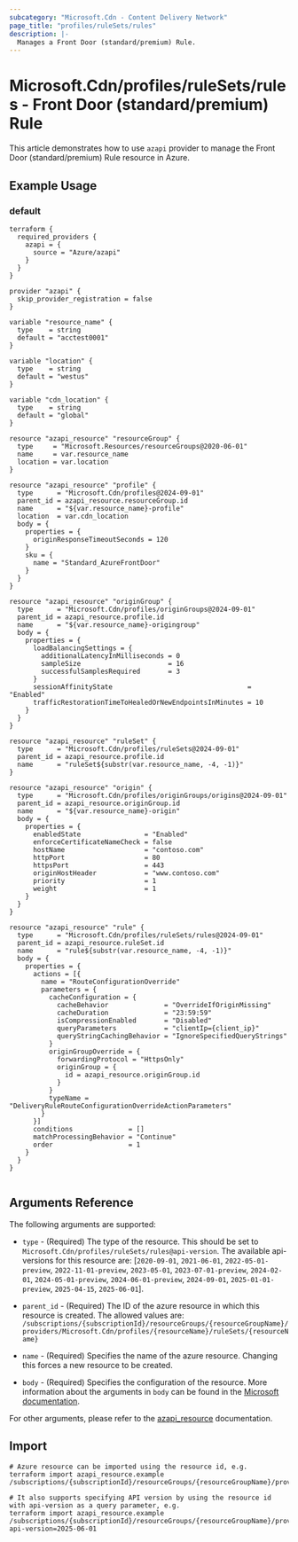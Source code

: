 ```yaml
---
subcategory: "Microsoft.Cdn - Content Delivery Network"
page_title: "profiles/ruleSets/rules"
description: |-
  Manages a Front Door (standard/premium) Rule.
---
```


# Microsoft.Cdn/profiles/ruleSets/rules - Front Door (standard/premium) Rule

This article demonstrates how to use `azapi` provider to manage the Front Door (standard/premium) Rule resource in Azure.

## Example Usage

### default

```hcl
terraform {
  required_providers {
    azapi = {
      source = "Azure/azapi"
    }
  }
}

provider "azapi" {
  skip_provider_registration = false
}

variable "resource_name" {
  type    = string
  default = "acctest0001"
}

variable "location" {
  type    = string
  default = "westus"
}

variable "cdn_location" {
  type    = string
  default = "global"
}

resource "azapi_resource" "resourceGroup" {
  type     = "Microsoft.Resources/resourceGroups@2020-06-01"
  name     = var.resource_name
  location = var.location
}

resource "azapi_resource" "profile" {
  type      = "Microsoft.Cdn/profiles@2024-09-01"
  parent_id = azapi_resource.resourceGroup.id
  name      = "${var.resource_name}-profile"
  location  = var.cdn_location
  body = {
    properties = {
      originResponseTimeoutSeconds = 120
    }
    sku = {
      name = "Standard_AzureFrontDoor"
    }
  }
}

resource "azapi_resource" "originGroup" {
  type      = "Microsoft.Cdn/profiles/originGroups@2024-09-01"
  parent_id = azapi_resource.profile.id
  name      = "${var.resource_name}-origingroup"
  body = {
    properties = {
      loadBalancingSettings = {
        additionalLatencyInMilliseconds = 0
        sampleSize                      = 16
        successfulSamplesRequired       = 3
      }
      sessionAffinityState                                  = "Enabled"
      trafficRestorationTimeToHealedOrNewEndpointsInMinutes = 10
    }
  }
}

resource "azapi_resource" "ruleSet" {
  type      = "Microsoft.Cdn/profiles/ruleSets@2024-09-01"
  parent_id = azapi_resource.profile.id
  name      = "ruleSet${substr(var.resource_name, -4, -1)}"
}

resource "azapi_resource" "origin" {
  type      = "Microsoft.Cdn/profiles/originGroups/origins@2024-09-01"
  parent_id = azapi_resource.originGroup.id
  name      = "${var.resource_name}-origin"
  body = {
    properties = {
      enabledState                = "Enabled"
      enforceCertificateNameCheck = false
      hostName                    = "contoso.com"
      httpPort                    = 80
      httpsPort                   = 443
      originHostHeader            = "www.contoso.com"
      priority                    = 1
      weight                      = 1
    }
  }
}

resource "azapi_resource" "rule" {
  type      = "Microsoft.Cdn/profiles/ruleSets/rules@2024-09-01"
  parent_id = azapi_resource.ruleSet.id
  name      = "rule${substr(var.resource_name, -4, -1)}"
  body = {
    properties = {
      actions = [{
        name = "RouteConfigurationOverride"
        parameters = {
          cacheConfiguration = {
            cacheBehavior              = "OverrideIfOriginMissing"
            cacheDuration              = "23:59:59"
            isCompressionEnabled       = "Disabled"
            queryParameters            = "clientIp={client_ip}"
            queryStringCachingBehavior = "IgnoreSpecifiedQueryStrings"
          }
          originGroupOverride = {
            forwardingProtocol = "HttpsOnly"
            originGroup = {
              id = azapi_resource.originGroup.id
            }
          }
          typeName = "DeliveryRuleRouteConfigurationOverrideActionParameters"
        }
      }]
      conditions              = []
      matchProcessingBehavior = "Continue"
      order                   = 1
    }
  }
}


```



## Arguments Reference

The following arguments are supported:

* `type` - (Required) The type of the resource. This should be set to `Microsoft.Cdn/profiles/ruleSets/rules@api-version`. The available api-versions for this resource are: [`2020-09-01`, `2021-06-01`, `2022-05-01-preview`, `2022-11-01-preview`, `2023-05-01`, `2023-07-01-preview`, `2024-02-01`, `2024-05-01-preview`, `2024-06-01-preview`, `2024-09-01`, `2025-01-01-preview`, `2025-04-15`, `2025-06-01`].

* `parent_id` - (Required) The ID of the azure resource in which this resource is created. The allowed values are:  
  `/subscriptions/{subscriptionId}/resourceGroups/{resourceGroupName}/providers/Microsoft.Cdn/profiles/{resourceName}/ruleSets/{resourceName}`

* `name` - (Required) Specifies the name of the azure resource. Changing this forces a new resource to be created.

* `body` - (Required) Specifies the configuration of the resource. More information about the arguments in `body` can be found in the [Microsoft documentation](https://learn.microsoft.com/en-us/azure/templates/Microsoft.Cdn/profiles/ruleSets/rules?pivots=deployment-language-terraform).

For other arguments, please refer to the [azapi_resource](https://registry.terraform.io/providers/Azure/azapi/latest/docs/resources/resource) documentation.

## Import

 ```shell
 # Azure resource can be imported using the resource id, e.g.
 terraform import azapi_resource.example /subscriptions/{subscriptionId}/resourceGroups/{resourceGroupName}/providers/Microsoft.Cdn/profiles/{resourceName}/ruleSets/{resourceName}/rules/{resourceName}
 
 # It also supports specifying API version by using the resource id with api-version as a query parameter, e.g.
 terraform import azapi_resource.example /subscriptions/{subscriptionId}/resourceGroups/{resourceGroupName}/providers/Microsoft.Cdn/profiles/{resourceName}/ruleSets/{resourceName}/rules/{resourceName}?api-version=2025-06-01
 ```
